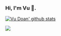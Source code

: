 ### Hi, I'm Vu 👋.

<!-- ---- -->

<a href="https://github.com/doanthevu1910"><img align="center" src="https://github-readme-stats.vercel.app/api?username=doanthevu1910&count_private=true&show_icons=true&theme=onedark" alt="Vu Doan' github stats" /></a>

<!-- ---- -->

<a href="https://github.com/doanthevu1910"><img align="center" src="https://github-readme-stats.vercel.app/api/top-langs/?username=doanthevu1910&hide=html,css,jupyter%20notebook&layout=compact&theme=onedark" /></a>
